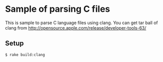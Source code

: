 # Sample of parsing C files

This is sample to parse C language files using clang.
You can get tar ball of clang from http://opensource.apple.com/release/developer-tools-63/

## Setup

```
$ rake build:clang
```
